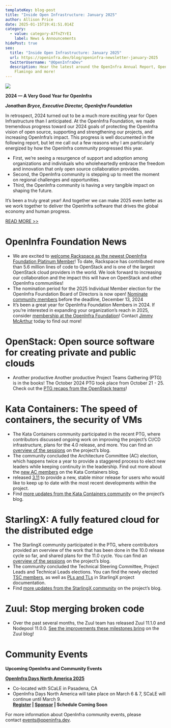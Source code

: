 ```yaml
---
templateKey: blog-post
title: "Inside Open Infrastructure: January 2025"
author: Allison Price
date: 2025-01-15T19:41:51.014Z
category:
  - value: category-A7fnZYrE1
    label: News & Announcements
hidePost: true
seo:
  title: "Inside Open Infrastructure: January 2025"
  url: https://openinfra.dev/blog/openinfra-newsletter-january-2025
  twitterUsername: "@OpenInfraDev"
  description: Hear the latest around the OpenInfra Annual Report, OpenStack
    Flamingo and more!
---
```

![](/img/openinfra_annualreport_2024.jpg)

**2024 — A Very Good Year for OpenInfra**

***Jonathan Bryce, Executive Director, OpenInfra Foundation***

In retrospect, 2024 turned out to be a much more exciting year for Open Infrastructure than I anticipated. At the OpenInfra Foundation, we made tremendous progress toward our 2024 goals of protecting the OpenInfra vision of open source, supporting and strengthening our projects, and increasing OpenInfra’s impact. This progress is well documented in the following report, but let me call out a few reasons why I am particularly energized by how the OpenInfra community progressed this year.

* First, we’re seeing a resurgence of support and adoption among organizations and individuals who wholeheartedly embrace the freedom and innovation that only open source collaboration provides. 
* Second, the OpenInfra community is stepping up to meet the moment on regional challenges and opportunities.
* Third, the OpenInfra community is having a very tangible impact on shaping the future.

It’s been a truly great year! And together we can make 2025 even better as we work together to deliver the OpenInfra software that drives the global economy and human progress.

[READ MORE >>](https://openinfra.org/annual-report/2024)

# OpenInfra Foundation News

* We are excited to [welcome Rackspace as the newest OpenInfra Foundation Platinum Member](https://openinfra.dev/blog/rackspace-openinfra-platinum-member)! To date, Rackspace has contributed more than 5.6 million lines of code to OpenStack and is one of the largest OpenStack cloud providers in the world. We look forward to increasing our collaboration and the impact this will have on OpenStack and other OpenInfra communities! 
* The nomination period for the 2025 Individual Member election for the OpenInfra Foundation Board of Directors is now open! [Nominate community members](https://openinfra.dev/election/2025-individual-director-election) before the deadline, December 13, 2024
* It’s been a great year for OpenInfra Foundation Members in 2024. If you’re interested in expanding your organization’s reach in 2025, consider [membership at the OpenInfra Foundation](https://openinfra.dev/join/members/)! Contact [Jimmy McArthur](mailto:jimmy@openinfra.dev) today to find out more!

# OpenStack: Open source software for creating private and public clouds

* Another productive Another productive Project Teams Gathering (PTG) is in the books! The October 2024 PTG took place from October 21 - 25. Check out the [PTG recaps from the OpenStack teams](https://www.openstack.org/blog/openstack-teams-advance-2025-1-epoxy-plans-at-openinfra-ptg/)! 

# Kata Containers: The speed of containers, the security of VMs

* The Kata Containers community participated in the recent PTG, where contributors discussed ongoing work on improving the project’s CI/CD infrastructure, plans for the 4.0 release, and more. You can find an [overview of the sessions](https://katacontainers.io/blog/kata-community-ptg-updates-october-2024/) on the project’s blog.
* The community concluded the Architecture Committee (AC) election, which happens twice a year to provide a staggered process to elect new leaders while keeping continuity in the leadership. Find out more about the [new AC members](https://katacontainers.io/blog/kata-containers-ac-october-2024-election-results/) on the Kata Containers blog.
* released [3.11](https://github.com/kata-containers/kata-containers/releases) to provide a new, stable minor release for users who would like to keep up to date with the most recent developments within the project.
* Find [more updates from the Kata Containers community](https://katacontainers.io/blog/kata-containers-project-updates-q4-2024/) on the project’s blog.

# StarlingX: A fully featured cloud for the distributed edge

* The StarlingX community participated in the PTG, where contributors provided an overview of the work that has been done in the 10.0 release cycle so far, and shared plans for the 11.0 cycle. You can find an [overview of the sessions](https://www.starlingx.io/blog/starlingx-vptg-october-2024-recap/) on the project’s blog.
* The community concluded the Technical Steering Committee, Project Leads and Technical Leads elections. You can find the newly elected [TSC members](https://docs.starlingx.io/governance/reference/tsc/index.html), as well as [PLs and TLs](https://docs.starlingx.io/governance/reference/tsc/projects/index.html) in StarlingX project documentation.
* Find [more updates from the StarlingX community](https://www.starlingx.io/blog/starlingx-newsletter-q4-2024/) on the project’s blog.

# Zuul: Stop merging broken code

* Over the past several months, the Zuul team has released Zuul 11.1.0 and Nodepool 11.0.0. [See the improvements these milestones bring](https://zuul-ci.org/blog/#20241118a) on the Zuul blog!

# **Community Events**

**Upcoming OpenInfra and Community Events**

**[OpenInfra Days North America 2025](https://www.socallinuxexpo.org/scale/22x/events/open-infra-days)** 

* Co-located with SCaLE in Pasadena, CA
* OpenInfra Days North America will take place on March 6 & 7, SCaLE will continue until March 9.\
  **[Register](https://register.socallinuxexpo.org/reg6/) | [Sponsor](https://openinfra.dev/events/sponsorship) | Schedule Coming Soon**

For more information about OpenInfra community events, please contact [events@openinfra.dev](mailto:events@openinfra.dev).
